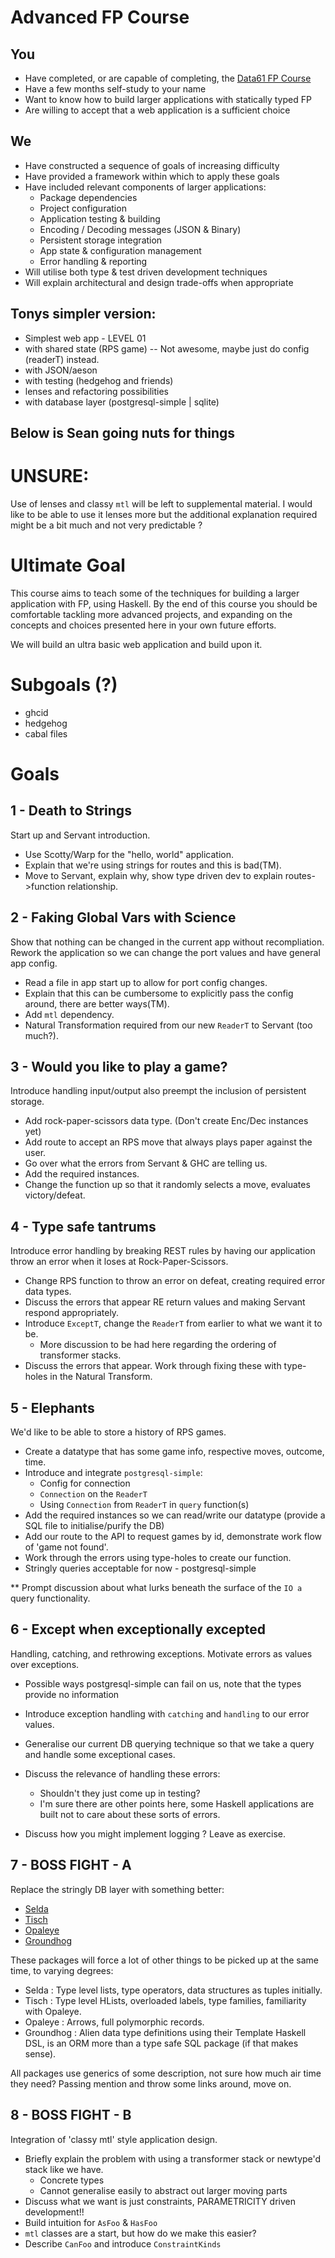Advanced FP Course
=====================

You
---

* Have completed, or are capable of completing, the [Data61 FP Course](https://github.com/data61/fp-course)
* Have a few months self-study to your name
* Want to know how to build larger applications with statically typed FP
* Are willing to accept that a web application is a sufficient choice

We
--

* Have constructed a sequence of goals of increasing difficulty
* Have provided a framework within which to apply these goals
* Have included relevant components of larger applications:
  - Package dependencies
  - Project configuration
  - Application testing & building
  - Encoding / Decoding messages (JSON & Binary)
  - Persistent storage integration
  - App state & configuration management
  - Error handling & reporting
* Will utilise both type & test driven development techniques
* Will explain architectural and design trade-offs when appropriate


Tonys simpler version:
---

- Simplest web app - LEVEL 01
- with shared state (RPS game) -- Not awesome, maybe just do config (readerT) instead.
- with JSON/aeson
- with testing (hedgehog and friends)
- lenses and refactoring possibilities
- with database layer (postgresql-simple | sqlite)

Below is Sean going nuts for things
---

UNSURE:
===

Use of lenses and classy `mtl` will be left to supplemental material. I would
like to be able to use it lenses more but the additional explanation required
might be a bit much and not very predictable ?

Ultimate Goal
===============

This course aims to teach some of the techniques for building a larger
application with FP, using Haskell. By the end of this course you should be
comfortable tackling more advanced projects, and expanding on the concepts and
choices presented here in your own future efforts.

We will build an ultra basic web application and build upon it.

Subgoals (?)
========
- ghcid
- hedgehog
- cabal files

Goals
======

1 - Death to Strings
---
Start up and Servant introduction.

* Use Scotty/Warp for the "hello, world" application.
* Explain that we're using strings for routes and this is bad(TM).
* Move to Servant, explain why, show type driven dev to explain routes->function relationship.

2 - Faking Global Vars with Science
---
Show that nothing can be changed in the current app without recompliation.
Rework the application so we can change the port values and have general app
config.

* Read a file in app start up to allow for port config changes.
* Explain that this can be cumbersome to explicitly pass the config around, there are better ways(TM).
* Add `mtl` dependency.
* Natural Transformation required from our new `ReaderT` to Servant (too much?).

3 - Would you like to play a game?
---
Introduce handling input/output also preempt the inclusion of persistent storage.

* Add rock-paper-scissors data type. (Don't create Enc/Dec instances yet)
* Add route to accept an RPS move that always plays paper against the user.
* Go over what the errors from Servant & GHC are telling us.
* Add the required instances.
* Change the function up so that it randomly selects a move, evaluates victory/defeat.

4 - Type safe tantrums
---
Introduce error handling by breaking REST rules by having our application throw
an error when it loses at Rock-Paper-Scissors.

* Change RPS function to throw an error on defeat, creating required error data types.
* Discuss the errors that appear RE return values and making Servant respond appropriately.
* Introduce `ExceptT`, change the `ReaderT` from earlier to what we want it to be.
  * More discussion to be had here regarding the ordering of transformer stacks.
* Discuss the errors that appear. Work through fixing these with type-holes in the Natural Transform.

5 - Elephants
---
We'd like to be able to store a history of RPS games. 

* Create a datatype that has some game info, respective moves, outcome, time.
* Introduce and integrate `postgresql-simple`:
  * Config for connection
  * `Connection` on the `ReaderT`
  * Using `Connection` from `ReaderT` in `query` function(s)
* Add the required instances so we can read/write our datatype (provide a SQL file to initialise/purify the DB)
* Add our route to the API to request games by id, demonstrate work flow of 'game not found'.
* Work through the errors using type-holes to create our function.
* Stringly queries acceptable for now - postgresql-simple

** Prompt discussion about what lurks beneath the surface of the `IO a` query functionality.

6 - Except when exceptionally excepted
---
Handling, catching, and rethrowing exceptions. Motivate errors as values over exceptions.

* Possible ways postgresql-simple can fail on us, note that the types provide no information
* Introduce exception handling with `catching` and `handling` to our error values.
* Generalise our current DB querying technique so that we take a query and
  handle some exceptional cases.
* Discuss the relevance of handling these errors:
  * Shouldn't they just come up in testing?
  * I'm sure there are other points here, some Haskell applications are built
    not to care about these sorts of errors.
  
* Discuss how you might implement logging ? Leave as exercise.

7 - BOSS FIGHT - A
---
Replace the stringly DB layer with something better:
- [Selda](https://selda.link/)
- [Tisch](https://github.com/k0001/tisch)
- [Opaleye](https://hackage.haskell.org/package/opaleye)
- [Groundhog](https://github.com/lykahb/groundhog)

These packages will force a lot of other things to be picked up at the same
time, to varying degrees:
* Selda : Type level lists, type operators, data structures as tuples initially.
* Tisch : Type level HLists, overloaded labels, type families, familiarity with Opaleye.
* Opaleye : Arrows, full polymorphic records.
* Groundhog : Alien data type definitions using their Template Haskell DSL, is
  an ORM more than a type safe SQL package (if that makes sense).
  
All packages use generics of some description, not sure how much air time they
need? Passing mention and throw some links around, move on.

8 - BOSS FIGHT - B
---
Integration of 'classy mtl' style application design.

* Briefly explain the problem with using a transformer stack or newtype'd stack
  like we have.
  * Concrete types
  * Cannot generalise easily to abstract out larger moving parts
* Discuss what we want is just constraints, PARAMETRICITY driven development!!
* Build intuition for `AsFoo` & `HasFoo`
* `mtl` classes are a start, but how do we make this easier?
* Describe `CanFoo` and introduce `ConstraintKinds`
